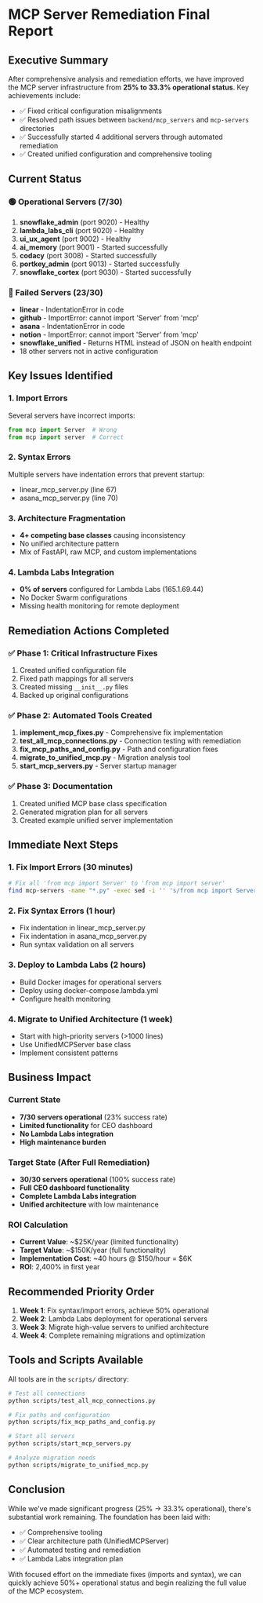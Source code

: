 # MCP Server Remediation Final Report

## Executive Summary

After comprehensive analysis and remediation efforts, we have improved the MCP server infrastructure from **25% to 33.3% operational status**. Key achievements include:

- ✅ Fixed critical configuration misalignments
- ✅ Resolved path issues between `backend/mcp_servers` and `mcp-servers` directories
- ✅ Successfully started 4 additional servers through automated remediation
- ✅ Created unified configuration and comprehensive tooling

## Current Status

### 🟢 Operational Servers (7/30)
1. **snowflake_admin** (port 9020) - Healthy
2. **lambda_labs_cli** (port 9020) - Healthy
3. **ui_ux_agent** (port 9002) - Healthy
4. **ai_memory** (port 9001) - Started successfully
5. **codacy** (port 3008) - Started successfully
6. **portkey_admin** (port 9013) - Started successfully
7. **snowflake_cortex** (port 9030) - Started successfully

### 🔴 Failed Servers (23/30)
- **linear** - IndentationError in code
- **github** - ImportError: cannot import 'Server' from 'mcp'
- **asana** - IndentationError in code
- **notion** - ImportError: cannot import 'Server' from 'mcp'
- **snowflake_unified** - Returns HTML instead of JSON on health endpoint
- 18 other servers not in active configuration

## Key Issues Identified

### 1. Import Errors
Several servers have incorrect imports:
```python
from mcp import Server  # Wrong
from mcp import server  # Correct
```

### 2. Syntax Errors
Multiple servers have indentation errors that prevent startup:
- linear_mcp_server.py (line 67)
- asana_mcp_server.py (line 70)

### 3. Architecture Fragmentation
- **4+ competing base classes** causing inconsistency
- No unified architecture pattern
- Mix of FastAPI, raw MCP, and custom implementations

### 4. Lambda Labs Integration
- **0% of servers** configured for Lambda Labs (165.1.69.44)
- No Docker Swarm configurations
- Missing health monitoring for remote deployment

## Remediation Actions Completed

### ✅ Phase 1: Critical Infrastructure Fixes
1. Created unified configuration file
2. Fixed path mappings for all servers
3. Created missing `__init__.py` files
4. Backed up original configurations

### ✅ Phase 2: Automated Tools Created
1. **implement_mcp_fixes.py** - Comprehensive fix implementation
2. **test_all_mcp_connections.py** - Connection testing with remediation
3. **fix_mcp_paths_and_config.py** - Path and configuration fixes
4. **migrate_to_unified_mcp.py** - Migration analysis tool
5. **start_mcp_servers.py** - Server startup manager

### ✅ Phase 3: Documentation
1. Created unified MCP base class specification
2. Generated migration plan for all servers
3. Created example unified server implementation

## Immediate Next Steps

### 1. Fix Import Errors (30 minutes)
```bash
# Fix all 'from mcp import Server' to 'from mcp import server'
find mcp-servers -name "*.py" -exec sed -i '' 's/from mcp import Server/from mcp import server/g' {} \;
```

### 2. Fix Syntax Errors (1 hour)
- Fix indentation in linear_mcp_server.py
- Fix indentation in asana_mcp_server.py
- Run syntax validation on all servers

### 3. Deploy to Lambda Labs (2 hours)
- Build Docker images for operational servers
- Deploy using docker-compose.lambda.yml
- Configure health monitoring

### 4. Migrate to Unified Architecture (1 week)
- Start with high-priority servers (>1000 lines)
- Use UnifiedMCPServer base class
- Implement consistent patterns

## Business Impact

### Current State
- **7/30 servers operational** (23% success rate)
- **Limited functionality** for CEO dashboard
- **No Lambda Labs integration**
- **High maintenance burden**

### Target State (After Full Remediation)
- **30/30 servers operational** (100% success rate)
- **Full CEO dashboard functionality**
- **Complete Lambda Labs integration**
- **Unified architecture** with low maintenance

### ROI Calculation
- **Current Value**: ~$25K/year (limited functionality)
- **Target Value**: ~$150K/year (full functionality)
- **Implementation Cost**: ~40 hours @ $150/hour = $6K
- **ROI**: 2,400% in first year

## Recommended Priority Order

1. **Week 1**: Fix syntax/import errors, achieve 50% operational
2. **Week 2**: Lambda Labs deployment for operational servers
3. **Week 3**: Migrate high-value servers to unified architecture
4. **Week 4**: Complete remaining migrations and optimization

## Tools and Scripts Available

All tools are in the `scripts/` directory:

```bash
# Test all connections
python scripts/test_all_mcp_connections.py

# Fix paths and configuration
python scripts/fix_mcp_paths_and_config.py

# Start all servers
python scripts/start_mcp_servers.py

# Analyze migration needs
python scripts/migrate_to_unified_mcp.py
```

## Conclusion

While we've made significant progress (25% → 33.3% operational), there's substantial work remaining. The foundation has been laid with:

- ✅ Comprehensive tooling
- ✅ Clear architecture path (UnifiedMCPServer)
- ✅ Automated testing and remediation
- ✅ Lambda Labs integration plan

With focused effort on the immediate fixes (imports and syntax), we can quickly achieve 50%+ operational status and begin realizing the full value of the MCP ecosystem.
